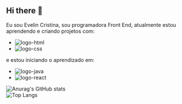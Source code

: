 ## Hi there 👋

Eu sou Evelin Cristina, sou programadora Front End, atualmente estou aprendendo e criando projetos com:
- <img src="https://img.shields.io/badge/HTML5-E34F26?style=for-the-badge&logo=html5&logoColor=white" alt="logo-html">
- <img src="https://img.shields.io/badge/CSS3-1572B6?style=for-the-badge&logo=css3&logoColor=white" alt="logo-css">

e estou iniciando o aprendizado em:

- <img src="https://img.shields.io/badge/JavaScript-F7DF1E?style=for-the-badge&logo=javascript&logoColor=black" alt="logo-java">
- <img src="https://img.shields.io/badge/React-20232A?style=for-the-badge&logo=react&logoColor=61DAFB" alt="logo-react">

![Anurag's GitHub stats](https://github-readme-stats.vercel.app/api?username=evelincristina24)
<br>
![Top Langs](https://github-readme-stats.vercel.app/api/top-langs/?username=evelincristina24)
